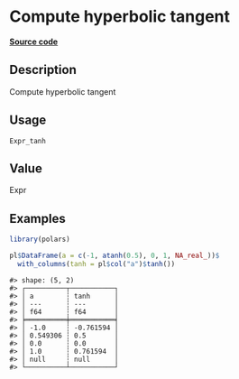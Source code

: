 
# Compute hyperbolic tangent

[**Source code**](https://github.com/pola-rs/r-polars/tree/3908b5beab9ec917b825bad8f9a820caad37cb4a/R/#L)

## Description

Compute hyperbolic tangent

## Usage

<pre><code class='language-R'>Expr_tanh
</code></pre>

## Value

Expr

## Examples

``` r
library(polars)

pl$DataFrame(a = c(-1, atanh(0.5), 0, 1, NA_real_))$
  with_columns(tanh = pl$col("a")$tanh())
```

    #> shape: (5, 2)
    #> ┌──────────┬───────────┐
    #> │ a        ┆ tanh      │
    #> │ ---      ┆ ---       │
    #> │ f64      ┆ f64       │
    #> ╞══════════╪═══════════╡
    #> │ -1.0     ┆ -0.761594 │
    #> │ 0.549306 ┆ 0.5       │
    #> │ 0.0      ┆ 0.0       │
    #> │ 1.0      ┆ 0.761594  │
    #> │ null     ┆ null      │
    #> └──────────┴───────────┘
